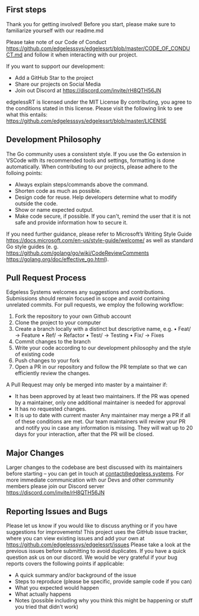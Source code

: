 ## First steps
Thank you for getting involved! Before you start, please make sure to familiarize yourself with our readme.md 

Please take note of our Code of Conduct https://github.com/edgelesssys/edgelessrt/blob/master/CODE_OF_CONDUCT.md and follow it when interacting with our project.

If you want to support our development:
*	Add a GitHub Star to the project
*	Share our projects on Social Media 
*	Join out Discord at https://discord.com/invite/rH8QTH56JN

edgelessRT is licensed under the MIT License By contributing, you agree to the conditions stated in this license. Please visit the following link to see what this entails: https://github.com/edgelesssys/edgelessrt/blob/master/LICENSE

## Development Philosophy 

The Go community uses a consistent style. If you use the Go extension in VSCode with its recommended tools and settings, formatting is done automatically. When contributing to our projects, please adhere to the folloing points:
*	Always explain steps/commands above the command.
*	Shorten code as much as possible.
*	Design code for reuse. Help developers determine what to modify outside the code.
*	Show or name expected output.
*	Make code secure, if possible. If you can't, remind the user that it is not safe and provide information how to secure it.

If you need further guidance, please refer to Microsoft’s Writing Style Guide https://docs.microsoft.com/en-us/style-guide/welcome/ as well as standard Go style guides (e. g. https://github.com/golang/go/wiki/CodeReviewComments https://golang.org/doc/effective_go.html).

## Pull Request Process

Edgeless Systems welcomes any suggestions and contributions. Submissions should remain focused in scope and avoid containing unrelated commits.
For pull requests, we employ the following workflow:
1.	Fork the repository to your own Github account
2.	Clone the project to your computer
3.	Create a branch locally with a distinct but descriptive name, e.g. 
•	Feat/ -> Feature
•	Ref/ -> Refactor
•	Test/ -> Testing
•	Fix/ -> Fixes
4.	Commit changes to the branch
5.	Write your code according to our development philosophy and the style of existing code
6.	Push changes to your fork
7.	Open a PR in our repository and follow the PR template so that we can efficiently review the changes.

A Pull Request may only be merged into master by a maintainer if:
*	It has been approved by at least two maintainers. If the PR was opened by a maintainer, only one additional maintainer is needed for approval
*	It has no requested changes.
*	It is up to date with current master
Any maintainer may merge a PR if all of these conditions are met. Our team maintainers will review your PR and notify you in case any information is missing. They will wait up to 20 days for your interaction, after that the PR will be closed.

## Major Changes 
Larger changes to the codebase are best discussed with its maintainers before starting – you can get in touch at contact@edgeless.systems. For more immediate communication with our Devs and other community members please join our Discord server https://discord.com/invite/rH8QTH56JN

## Reporting Issues and Bugs
Please let us know if you would like to discuss anything or if you have suggestions for improvements! 
This project uses the GitHub issue tracker, where you can view existing issues and add your own at https://github.com/edgelesssys/edgelessrt/issues Please take a look at the previous issues before submitting to avoid duplicates. If you have a quick question ask us on our discord.
We would be very grateful if your bug reports covers the following points if applicable:
*	A quick summary and/or background of the issue
*	Steps to reproduce (please be specific, provide sample code if you can)
*	What you expected would happen
*	What actually happens
*	Notes (possible including why you think this might be happening or stuff you tried that didn’t work)
